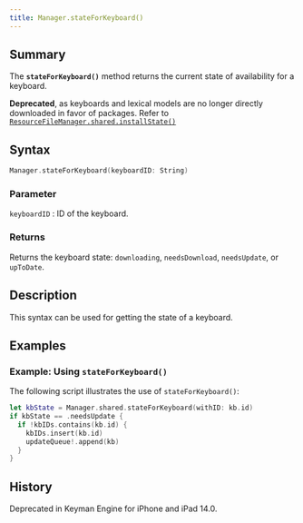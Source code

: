 ```yaml
---
title: Manager.stateForKeyboard()
---
```


## Summary

The **`stateForKeyboard()`** method returns the current state of availability for a keyboard.

**Deprecated**, as keyboards and lexical models are no longer directly downloaded in favor of packages. Refer to [`ResourceFileManager.shared.installState()`](../ResourceFileManager/installState)

## Syntax

``` swift
Manager.stateForKeyboard(keyboardID: String)
```

### Parameter

`keyboardID`
:   ID of the keyboard.

### Returns

Returns the keyboard state: `downloading`, `needsDownload`, `needsUpdate`, or `upToDate`.

## Description

This syntax can be used for getting the state of a keyboard.

## Examples

### Example: Using `stateForKeyboard()`

The following script illustrates the use of `stateForKeyboard()`:

``` swift
let kbState = Manager.shared.stateForKeyboard(withID: kb.id)
if kbState == .needsUpdate {
  if !kbIDs.contains(kb.id) {
    kbIDs.insert(kb.id)
    updateQueue!.append(kb)
  }
}
```

## History

Deprecated in Keyman Engine for iPhone and iPad 14.0.
